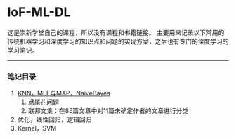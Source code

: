 # IoF-ML-DL
这是崇新学堂自己的课程，所以没有课程和书籍链接。
主要用来记录以下常用的传统机器学习和深度学习的知识点和问题的实现方案，之后也有专门的深度学习的学习笔记。

---

### 笔记目录

1. [KNN，MLE与MAP，NaiveBayes](https://www.yuque.com/docs/share/8630edd6-cdb0-49ee-8d4d-50240fda2d69)
   1. 鸢尾花问题
   1. 联邦文集：在85篇文章中对11篇未确定作者的文章进行分类
2. 优化，线性回归，逻辑回归
2. Kernel，SVM
